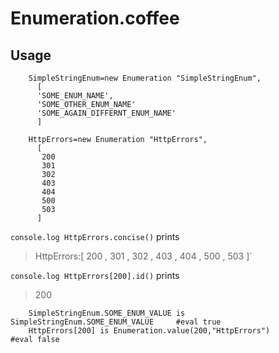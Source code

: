 # Enumeration.coffee
## Usage

        SimpleStringEnum=new Enumeration "SimpleStringEnum", 
          [
          'SOME_ENUM_NAME',
          'SOME_OTHER_ENUM_NAME'
          'SOME_AGAIN_DIFFERNT_ENUM_NAME'
          ]
          
        HttpErrors=new Enumeration "HttpErrors", 
          [
           200
           301
           302
           403
           404
           500
           503
          ]

`console.log HttpErrors.concise()` prints 
> HttpErrors:[ 200 , 301 , 302 , 403 , 404 , 500 , 503 ]`

`console.log HttpErrors[200].id()` prints 
> 200

        SimpleStringEnum.SOME_ENUM_VALUE is SimpleStringEnum.SOME_ENUM_VALUE     #eval true
        HttpErrors[200] is Enumeration.value(200,"HttpErrors")                   #eval false
